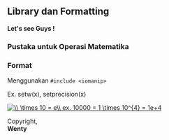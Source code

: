 ## Library dan Formatting

**Let's see Guys !**  
### Pustaka untuk Operasi Matematika  

### Format  
Menggunakan `#include <iomanip>  `  

Ex. setw(x), setprecision(x) 


<a href="https://www.codecogs.com/eqnedit.php?latex=\\&space;\times&space;10&space;=&space;e\\&space;ex.&space;10000&space;=&space;1&space;\times&space;10^{4}&space;=&space;1e&plus;4" target="_blank"><img src="https://latex.codecogs.com/gif.latex?\\&space;\times&space;10&space;=&space;e\\&space;ex.&space;10000&space;=&space;1&space;\times&space;10^{4}&space;=&space;1e&plus;4" title="\\ \times 10 = e\\ ex. 10000 = 1 \times 10^{4} = 1e+4" /></a>
  
Copyright,<br/>
**Wenty**





